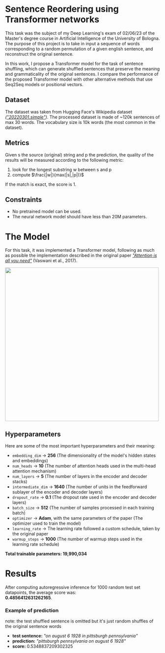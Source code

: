 # Sentence Reordering using Transformer networks
This task was the subject of my Deep Learning's exam of 02/06/23 of the Master's degree course in Artificial Intelligence of the University of Bologna.<br>
The purpose of this project is to take in input a sequence of words corresponding to a random permutation of a given english sentence, and reconstruct the original sentence. 

In this work, I propose a Transformer model for the task of sentence shuffling, which can generate shuffled sentences that preserve the meaning and grammaticality of the original sentences. I compare the performance of the proposed Transformer model with other alternative methods that use Seq2Seq models or positional vectors.

## Dataset
The dataset was taken from Hugging Face's Wikipedia dataset _(["20220301.simple"](https://huggingface.co/datasets/wikipedia))_. The processed dataset is made of ~120k sentences of max 30 words. The vocabulary size is 10k words (the most common in the dataset).<br>

## Metrics
Given s the source (original) string and p the prediction, the quality of the results will be measured according to the following metric:
1. look for the longest substring w between s and p
2. compute $\frac{|w|}{max(|s|,|p|)}$

If the match is exact, the score is 1.

## Constraints
- No pretrained model can be used.
- The neural network model should have less than 20M parameters.

# The Model
For this task, it was implemented a Transformer model, following as much as possible the implementation described in the original paper _["Attention is all you need"](https://arxiv.org/pdf/1706.03762.pdf)_ (Vaswani et al., 2017).

<img src="https://github.com/danielenapo/Sentence-reordering-with-Transformers/assets/33985608/e92492f2-f7b2-482a-89fe-f6346dea61de" height="500"/>

## Hyperparameters
Here are some of the most important hyperparameters and their meaning:

- `embedding_dim` -> **256** (The dimensionality of the model's hidden states and embeddings)
- `num_heads` -> **10** (The number of attention heads used in the multi-head attention mechanism)
- `num_layers` -> **5** (The number of layers in the encoder and decoder stacks)
- `intermediate_dim` -> **1640** (The number of units in the feedforward sublayer of the encoder and decoder layers)
- `dropout_rate` -> **0.1** (The dropout rate used in the encoder and decoder layers)
- `batch_size` -> **512** (The number of samples processed in each training batch)
- `optimizer` -> **Adam**, with the same parameters of the paper (The optimizer used to train the model)
- `learning_rate` -> The learning rate followed a custom schedule, taken by the original paper
- `warmup_steps` -> **1000** (The number of warmup steps used in the learning rate schedule)

**Total trainable parameters: 19,990,034**

# Results
After computing autoregressive inference for 1000 random test set datapoints, the average score was:<br> **0.4856412631262165**.

### Example of prediction
note: the test shuffled sentence is omitted but it's just random shuffles of the original sentence words

- **test sentence:** _"on august 6 1928 in pittsburgh pennsylvania"_
- **prediction:** _"pittsburgh pennsylvania on august 6 1928"_
- **score:** 0.5348837209302325


